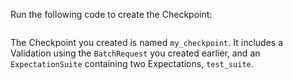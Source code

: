 Run the following code to create the Checkpoint:

```python title="Python" name="version-0.17.23 docs/docusaurus/versioned_docs/version-0.17.23/snippets/aws_cloud_storage_pandas.py create_checkpoint"
```

The Checkpoint you created is named `my_checkpoint`. It includes a Validation using the `BatchRequest` you created earlier, and an `ExpectationSuite` containing two Expectations, `test_suite`.
